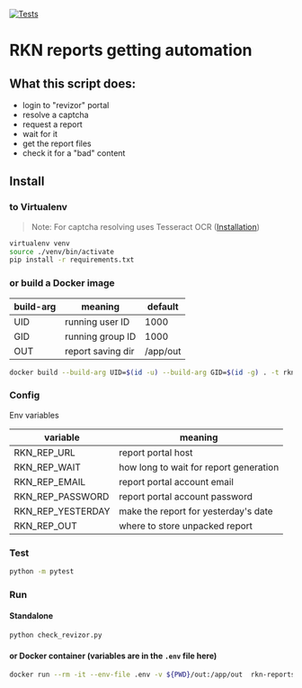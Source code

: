[![Tests](https://github.com/sir-go/rkn-revizor-reports/actions/workflows/python-app.yml/badge.svg)](https://github.com/sir-go/rkn-revizor-reports/actions/workflows/python-app.yml)

# RKN reports getting automation

## What this script does:

 - login to "revizor" portal
 - resolve a captcha
 - request a report
 - wait for it
 - get the report files
 - check it for a "bad" content

## Install
### to Virtualenv
> Note: For captcha resolving uses Tesseract OCR ([Installation](https://tesseract-ocr.github.io/tessdoc/Installation.html))

```bash
virtualenv venv
source ./venv/bin/activate
pip install -r requirements.txt
```

### or build a Docker image
| build-arg | meaning           | default  |
|-----------|-------------------|----------|
| UID       | running user ID   | 1000     |
| GID       | running group ID  | 1000     |
| OUT       | report saving dir | /app/out |

```bash
docker build --build-arg UID=$(id -u) --build-arg GID=$(id -g) . -t rkn-reports
```

### Config
Env variables

| variable          | meaning                                |
|-------------------|----------------------------------------|
| RKN_REP_URL       | report portal host                     |
| RKN_REP_WAIT      | how long to wait for report generation |
| RKN_REP_EMAIL     | report portal account email            |
| RKN_REP_PASSWORD  | report portal account password         |
| RKN_REP_YESTERDAY | make the report for yesterday's date   |
| RKN_REP_OUT       | where to store unpacked report         |


### Test
```bash
python -m pytest
```

### Run
#### Standalone
```bash
python check_revizor.py
```

#### or Docker container (variables are in the `.env` file here)
```bash
docker run --rm -it --env-file .env -v ${PWD}/out:/app/out  rkn-reports
```

